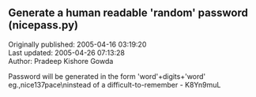 ## Generate a human readable 'random' password (nicepass.py)  
Originally published: 2005-04-16 03:19:20  
Last updated: 2005-04-26 07:13:28  
Author: Pradeep Kishore Gowda  
  
Password  will be generated in the form 'word'+digits+'word'  eg.,nice137pace\ninstead of  a difficult-to-remember - K8Yn9muL